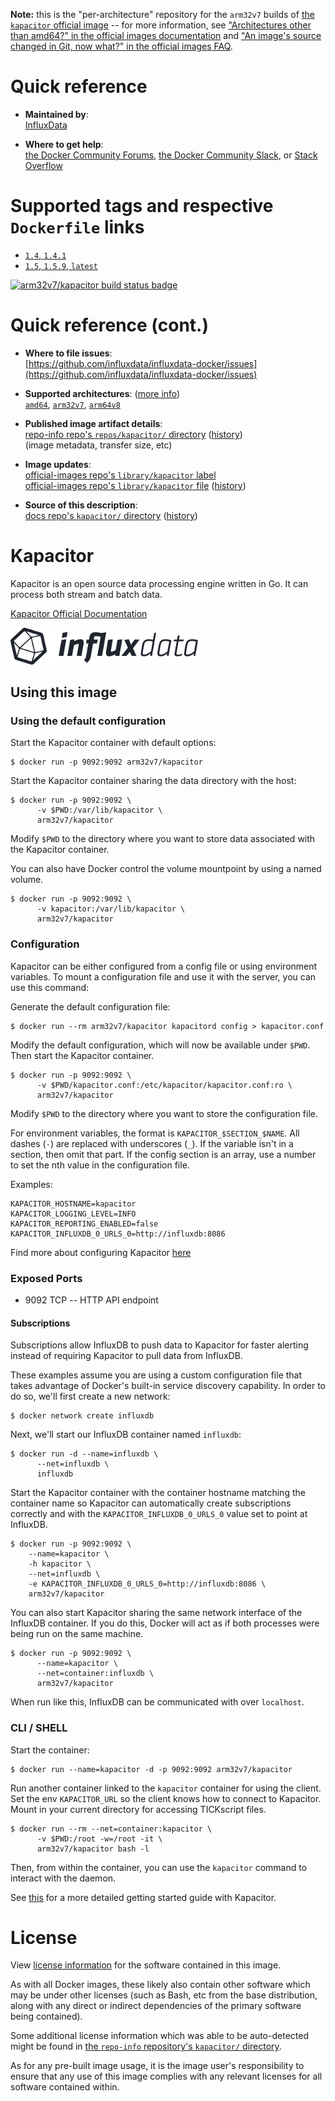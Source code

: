 <!--

********************************************************************************

WARNING:

    DO NOT EDIT "kapacitor/README.md"

    IT IS AUTO-GENERATED

    (from the other files in "kapacitor/" combined with a set of templates)

********************************************************************************

-->

**Note:** this is the "per-architecture" repository for the `arm32v7` builds of [the `kapacitor` official image](https://hub.docker.com/_/kapacitor) -- for more information, see ["Architectures other than amd64?" in the official images documentation](https://github.com/docker-library/official-images#architectures-other-than-amd64) and ["An image's source changed in Git, now what?" in the official images FAQ](https://github.com/docker-library/faq#an-images-source-changed-in-git-now-what).

# Quick reference

-	**Maintained by**:  
	[InfluxData](https://github.com/influxdata/influxdata-docker)

-	**Where to get help**:  
	[the Docker Community Forums](https://forums.docker.com/), [the Docker Community Slack](https://dockr.ly/slack), or [Stack Overflow](https://stackoverflow.com/search?tab=newest&q=docker)

# Supported tags and respective `Dockerfile` links

-	[`1.4`, `1.4.1`](https://github.com/influxdata/influxdata-docker/blob/63fe0684150d96916514a84cf5978c3512dc15fa/kapacitor/1.4/Dockerfile)
-	[`1.5`, `1.5.9`, `latest`](https://github.com/influxdata/influxdata-docker/blob/63fe0684150d96916514a84cf5978c3512dc15fa/kapacitor/1.5/Dockerfile)

[![arm32v7/kapacitor build status badge](https://img.shields.io/jenkins/s/https/doi-janky.infosiftr.net/job/multiarch/job/arm32v7/job/kapacitor.svg?label=arm32v7/kapacitor%20%20build%20job)](https://doi-janky.infosiftr.net/job/multiarch/job/arm32v7/job/kapacitor/)

# Quick reference (cont.)

-	**Where to file issues**:  
	[https://github.com/influxdata/influxdata-docker/issues](https://github.com/influxdata/influxdata-docker/issues)

-	**Supported architectures**: ([more info](https://github.com/docker-library/official-images#architectures-other-than-amd64))  
	[`amd64`](https://hub.docker.com/r/amd64/kapacitor/), [`arm32v7`](https://hub.docker.com/r/arm32v7/kapacitor/), [`arm64v8`](https://hub.docker.com/r/arm64v8/kapacitor/)

-	**Published image artifact details**:  
	[repo-info repo's `repos/kapacitor/` directory](https://github.com/docker-library/repo-info/blob/master/repos/kapacitor) ([history](https://github.com/docker-library/repo-info/commits/master/repos/kapacitor))  
	(image metadata, transfer size, etc)

-	**Image updates**:  
	[official-images repo's `library/kapacitor` label](https://github.com/docker-library/official-images/issues?q=label%3Alibrary%2Fkapacitor)  
	[official-images repo's `library/kapacitor` file](https://github.com/docker-library/official-images/blob/master/library/kapacitor) ([history](https://github.com/docker-library/official-images/commits/master/library/kapacitor))

-	**Source of this description**:  
	[docs repo's `kapacitor/` directory](https://github.com/docker-library/docs/tree/master/kapacitor) ([history](https://github.com/docker-library/docs/commits/master/kapacitor))

# Kapacitor

Kapacitor is an open source data processing engine written in Go. It can process both stream and batch data.

[Kapacitor Official Documentation](https://docs.influxdata.com/kapacitor/latest/introduction/getting_started/)

![logo](https://raw.githubusercontent.com/docker-library/docs/43d87118415bb75d7bb107683e79cd6d69186f67/kapacitor/logo.png)

## Using this image

### Using the default configuration

Start the Kapacitor container with default options:

```console
$ docker run -p 9092:9092 arm32v7/kapacitor
```

Start the Kapacitor container sharing the data directory with the host:

```console
$ docker run -p 9092:9092 \
      -v $PWD:/var/lib/kapacitor \
      arm32v7/kapacitor
```

Modify `$PWD` to the directory where you want to store data associated with the Kapacitor container.

You can also have Docker control the volume mountpoint by using a named volume.

```console
$ docker run -p 9092:9092 \
      -v kapacitor:/var/lib/kapacitor \
      arm32v7/kapacitor
```

### Configuration

Kapacitor can be either configured from a config file or using environment variables. To mount a configuration file and use it with the server, you can use this command:

Generate the default configuration file:

```console
$ docker run --rm arm32v7/kapacitor kapacitord config > kapacitor.conf
```

Modify the default configuration, which will now be available under `$PWD`. Then start the Kapacitor container.

```console
$ docker run -p 9092:9092 \
      -v $PWD/kapacitor.conf:/etc/kapacitor/kapacitor.conf:ro \
      arm32v7/kapacitor
```

Modify `$PWD` to the directory where you want to store the configuration file.

For environment variables, the format is `KAPACITOR_$SECTION_$NAME`. All dashes (`-`) are replaced with underscores (`_`). If the variable isn't in a section, then omit that part. If the config section is an array, use a number to set the nth value in the configuration file.

Examples:

```console
KAPACITOR_HOSTNAME=kapacitor
KAPACITOR_LOGGING_LEVEL=INFO
KAPACITOR_REPORTING_ENABLED=false
KAPACITOR_INFLUXDB_0_URLS_0=http://influxdb:8086
```

Find more about configuring Kapacitor [here](https://docs.influxdata.com/kapacitor/latest/introduction/installation/)

### Exposed Ports

-	9092 TCP -- HTTP API endpoint

#### Subscriptions

Subscriptions allow InfluxDB to push data to Kapacitor for faster alerting instead of requiring Kapacitor to pull data from InfluxDB.

These examples assume you are using a custom configuration file that takes advantage of Docker's built-in service discovery capability. In order to do so, we'll first create a new network:

```console
$ docker network create influxdb
```

Next, we'll start our InfluxDB container named `influxdb`:

```console
$ docker run -d --name=influxdb \
      --net=influxdb \
      influxdb
```

Start the Kapacitor container with the container hostname matching the container name so Kapacitor can automatically create subscriptions correctly and with the `KAPACITOR_INFLUXDB_0_URLS_0` value set to point at InfluxDB.

```console
$ docker run -p 9092:9092 \
    --name=kapacitor \
    -h kapacitor \
    --net=influxdb \
    -e KAPACITOR_INFLUXDB_0_URLS_0=http://influxdb:8086 \
    arm32v7/kapacitor
```

You can also start Kapacitor sharing the same network interface of the InfluxDB container. If you do this, Docker will act as if both processes were being run on the same machine.

```console
$ docker run -p 9092:9092 \
      --name=kapacitor \
      --net=container:influxdb \
      arm32v7/kapacitor
```

When run like this, InfluxDB can be communicated with over `localhost`.

### CLI / SHELL

Start the container:

```console
$ docker run --name=kapacitor -d -p 9092:9092 arm32v7/kapacitor
```

Run another container linked to the `kapacitor` container for using the client. Set the env `KAPACITOR_URL` so the client knows how to connect to Kapacitor. Mount in your current directory for accessing TICKscript files.

```console
$ docker run --rm --net=container:kapacitor \
      -v $PWD:/root -w=/root -it \
      arm32v7/kapacitor bash -l
```

Then, from within the container, you can use the `kapacitor` command to interact with the daemon.

See [this](https://docs.influxdata.com/kapacitor/latest/introduction/getting_started/) for a more detailed getting started guide with Kapacitor.

# License

View [license information](https://github.com/influxdata/kapacitor/blob/master/LICENSE) for the software contained in this image.

As with all Docker images, these likely also contain other software which may be under other licenses (such as Bash, etc from the base distribution, along with any direct or indirect dependencies of the primary software being contained).

Some additional license information which was able to be auto-detected might be found in [the `repo-info` repository's `kapacitor/` directory](https://github.com/docker-library/repo-info/tree/master/repos/kapacitor).

As for any pre-built image usage, it is the image user's responsibility to ensure that any use of this image complies with any relevant licenses for all software contained within.
